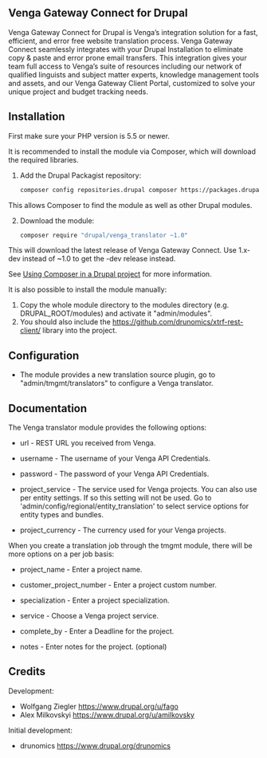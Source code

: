 Venga Gateway Connect for Drupal
--------------------------------

Venga Gateway Connect for Drupal is Venga’s integration solution for a fast, 
efficient, and error free website translation process. Venga Gateway Connect
seamlessly integrates with your Drupal Installation to eliminate copy & paste
and error prone email transfers. This integration gives your team full access
to Venga’s suite of resources including our network of qualified linguists and
subject matter experts, knowledge management tools and assets, and our Venga
Gateway Client  Portal, customized to solve your unique project and budget
tracking needs.

Installation
------------

First make sure your PHP version is 5.5 or newer.

It is recommended to install the module via Composer, which will download the
required libraries.

1. Add the Drupal Packagist repository:

    ```sh
    composer config repositories.drupal composer https://packages.drupal.org/8
    ```
This allows Composer to find the module as well as other Drupal modules.

2. Download the module:

   ```sh
   composer require "drupal/venga_translator ~1.0"
   ```
This will download the latest release of Venga Gateway Connect.
Use 1.x-dev instead of ~1.0 to get the -dev release instead.

See [Using Composer in a Drupal project](https://www.drupal.org/node/2404989) for more information.

It is also possible to install the module manually:
1. Copy the whole module directory to the modules directory (e.g. DRUPAL_ROOT/modules) and activate it "admin/modules".
1. You should also include the https://github.com/drunomics/xtrf-rest-client/
   library into the project.

Configuration
-------------

 * The module provides a new translation source plugin, go to
   "admin/tmgmt/translators" to configure a Venga translator.

Documentation
-------------

The Venga translator module provides the following options:

* url - REST URL you received from Venga.

* username - The username of your Venga API Credentials.

* password - The password of your Venga API Credentials.

* project_service - The service used for Venga projects. You can also use per
  entity settings. If so this setting will not be used.
  Go to 'admin/config/regional/entity_translation' to select service options
  for entity types and bundles.

* project_currency - The currency used for your Venga projects.

When you create a translation job through the tmgmt module, there will be more
options on a per job basis:

* project_name - Enter a project name.

* customer_project_number - Enter a project custom number.

* specialization - Enter a project specialization.

* service - Choose a Venga project service.

* complete_by - Enter a Deadline for the project.

* notes - Enter notes for the project. (optional)

Credits
-------

Development:
- Wolfgang Ziegler https://www.drupal.org/u/fago
- Alex Milkovskyi https://www.drupal.org/u/amilkovsky

Initial development:
- drunomics https://www.drupal.org/drunomics
